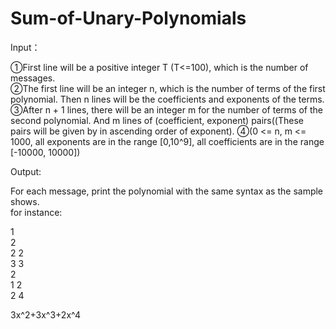 # Sum-of-Unary-Polynomials
Input：

①First line will be a positive integer T (T<=100), which is the number of messages.  
②The first line will be an integer n, which is the number of terms of the first polynomial. Then n lines will be the coefficients and exponents of the terms.  
③After n + 1 lines, there will be an integer m for the number of terms of the second polynomial. And m lines of (coefficient, exponent) pairs((These pairs will be given by in ascending order of exponent).
④(0 <= n, m <= 1000, all exponents are in the range [0,10^9], all coefficients are in the range [-10000, 10000])  

Output:  

For each message, print the polynomial with the same syntax as the sample shows.    
for instance:  

1  
2  
2 2  
3 3  
2  
1 2  
2 4  

3x^2+3x^3+2x^4
